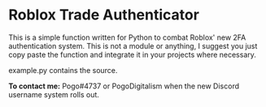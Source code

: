 # Roblox Trade Authenticator

This is a simple function written for Python to combat Roblox' new 2FA authentication system. This is not a module or anything, I suggest you just copy paste the function and integrate it in your projects where necessary.

example.py contains the source.

**To contact me:**
Pogo#4737 or PogoDigitalism when the new Discord username system rolls out.

